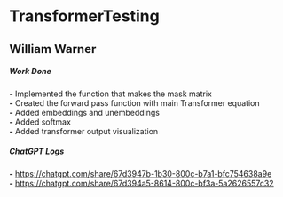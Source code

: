 # TransformerTesting


## William Warner

##### Work Done

**-** Implemented the function that makes the mask matrix <br>
**-** Created the forward pass function with main Transformer equation<br>
**-** Added embeddings and unembeddings <br>
**-** Added softmax <br>
**-** Added transformer output visualization <br>

##### ChatGPT Logs

**-** https://chatgpt.com/share/67d3947b-1b30-800c-b7a1-bfc754638a9e <br>
**-** https://chatgpt.com/share/67d394a5-8614-800c-bf3a-5a2626557c32 <br>
